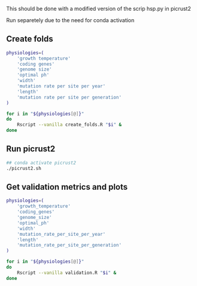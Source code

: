 This should be done with a modified version of the scrip hsp.py in picrust2


Run separetely due to the need for conda activation

## Create folds

```bash
physiologies=(
    'growth temperature'
    'coding genes'
    'genome size'
    'optimal ph'
    'width'
    'mutation rate per site per year'
    'length'
    'mutation rate per site per generation'
)

for i in "${physiologies[@]}"
do
	Rscript --vanilla create_folds.R "$i" &
done
```

## Run picrust2

```bash
## conda activate picrust2
./picrust2.sh
```

## Get validation metrics and plots 

```bash
physiologies=(
    'growth_temperature'
    'coding_genes'
    'genome_size'
    'optimal_ph'
    'width'
    'mutation_rate_per_site_per_year'
    'length'
    'mutation_rate_per_site_per_generation'
)

for i in "${physiologies[@]}"
do
	Rscript --vanilla validation.R "$i" &
done
```

